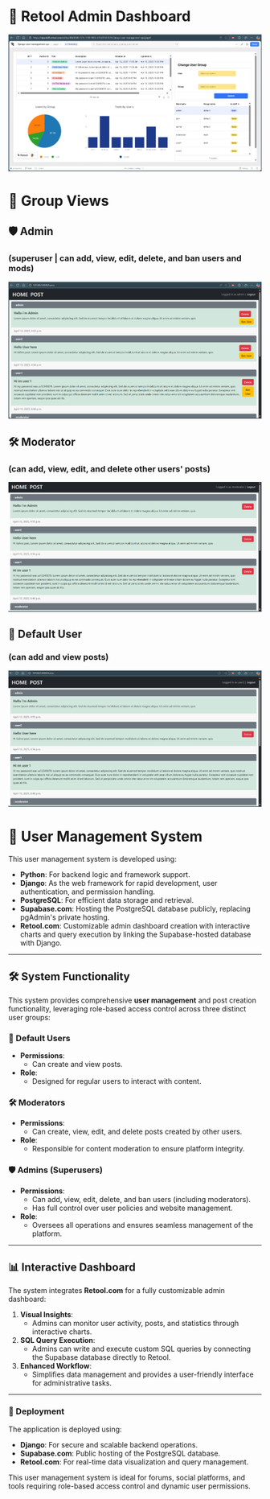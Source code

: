 # 🚀 Retool Admin Dashboard
![🌐 Landing Page](Screenshot%204.png)

# 👥 Group Views
## 🛡️ Admin 
### (superuser | can add, view, edit, delete, and ban users and mods)
![🔒 Admin View](Screenshot%201.png)

## 🛠️ Moderator 
### (can add, view, edit, and delete other users' posts)
![📝 Moderator View](Screenshot%202.png)

## 🙋 Default User 
### (can add and view posts)
![📄 User View](Screenshot%203.png)

# 🚀 User Management System

This user management system is developed using:
- **Python**: For backend logic and framework support.
- **Django**: As the web framework for rapid development, user authentication, and permission handling.
- **PostgreSQL**: For efficient data storage and retrieval.
- **Supabase.com**: Hosting the PostgreSQL database publicly, replacing pgAdmin's private hosting.
- **Retool.com**: Customizable admin dashboard creation with interactive charts and query execution by linking the Supabase-hosted database with Django.

---

## 🛠️ System Functionality

This system provides comprehensive **user management** and post creation functionality, leveraging role-based access control across three distinct user groups:

### 🙋 Default Users
- **Permissions**:
  - Can create and view posts.
- **Role**:
  - Designed for regular users to interact with content.

### 🛠️ Moderators
- **Permissions**:
  - Can create, view, edit, and delete posts created by other users.
- **Role**:
  - Responsible for content moderation to ensure platform integrity.

### 🛡️ Admins (Superusers)
- **Permissions**:
  - Can add, view, edit, delete, and ban users (including moderators).
  - Has full control over user policies and website management.
- **Role**:
  - Oversees all operations and ensures seamless management of the platform.

---

## 📊 Interactive Dashboard

The system integrates **Retool.com** for a fully customizable admin dashboard:
1. **Visual Insights**:
   - Admins can monitor user activity, posts, and statistics through interactive charts.
2. **SQL Query Execution**:
   - Admins can write and execute custom SQL queries by connecting the Supabase database directly to Retool.
3. **Enhanced Workflow**:
   - Simplifies data management and provides a user-friendly interface for administrative tasks.

---

### 🚀 Deployment
The application is deployed using:
- **Django**: For secure and scalable backend operations.
- **Supabase.com**: Public hosting of the PostgreSQL database.
- **Retool.com**: For real-time data visualization and query management.

This user management system is ideal for forums, social platforms, and tools requiring role-based access control and dynamic user permissions.
